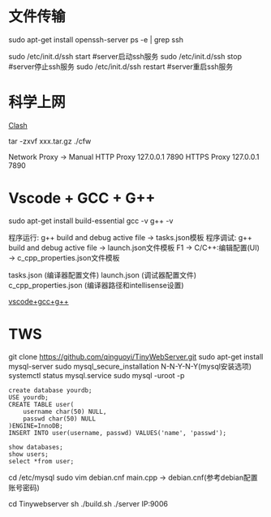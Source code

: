 

# 文件传输

sudo apt-get install openssh-server 
ps -e | grep ssh

sudo /etc/init.d/ssh start  #server启动ssh服务
sudo /etc/init.d/ssh stop  #server停止ssh服务 
sudo /etc/init.d/ssh restart  #server重启ssh服务


# 科学上网

[Clash](https://github.com/Fndroid/clash_for_windows_pkg/releases)

tar -zxvf xxx.tar.gz
./cfw

Network Proxy -> Manual
HTTP Proxy 127.0.0.1 7890
HTTPS Proxy 127.0.0.1 7890


# Vscode + GCC + G++

sudo apt-get install build-essential
gcc -v
g++ -v

程序运行: g++ build and debug active file -> tasks.json模板
程序调试: g++ build and debug active file -> launch.json文件模板
F1 -> C/C++:编辑配置(UI) -> c_cpp_properties.json文件模板

tasks.json (编译器配置文件)
launch.json (调试器配置文件)
c_cpp_properties.json (编译器路径和intellisense设置)

[vscode+gcc+g++](https://blog.csdn.net/zeye5731/article/details/125908236)


# TWS
git clone https://github.com/qinguoyi/TinyWebServer.git
sudo apt-get install mysql-server
sudo mysql_secure_installation
N-N-Y-N-Y(mysql安装选项)
systemctl status mysql.service
sudo mysql -uroot -p

	create database yourdb;
	USE yourdb;
    CREATE TABLE user(
        username char(50) NULL,
        passwd char(50) NULL
    )ENGINE=InnoDB;
    INSERT INTO user(username, passwd) VALUES('name', 'passwd');

	show databases; 
	show users;
	select *from user;


cd /etc/mysql
sudo vim debian.cnf
main.cpp -> debian.cnf(参考debian配置账号密码)


cd Tinywebserver
sh ./build.sh
 ./server
IP:9006